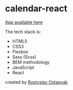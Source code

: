 ﻿# calendar-react

[App available here](https://zen-easley-700b27.netlify.app)

The tech stack is:

- HTML5
- CSS3
- Flexbox
- Sass (Scss)
- BEM methodology
- JavaScript
- React

created by [Rostyslav Ostapyak](https://t.me/legendarniy_myr)
